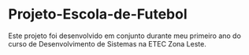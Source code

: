 # Projeto-Escola-de-Futebol
Este projeto foi desenvolvido em conjunto durante meu primeiro ano do curso de Desenvolvimento de Sistemas na ETEC Zona Leste.
